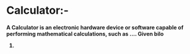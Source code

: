 # Calculator:- 



<h4>A Calculator is an electronic hardware device or software capable of performing mathematical calculations, such as .... Given bilo
<br>
<ol>
  <li>
</ol>
  
</h4>
